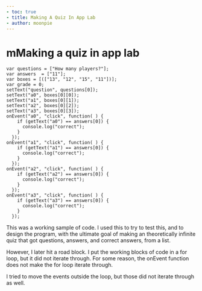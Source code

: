 ```yaml
---
- toc: true
- title: Making A Quiz In App Lab
- author: moonpie
---
```


# mMaking a quiz in app lab

```
var questions = ["How many players?"];
var answers  = ["11"];
var boxes = [(["13", "12", "15", "11"])];
var grade = 0;
setText("question", questions[0]);
setText("a0", boxes[0][0]);
setText("a1", boxes[0][1]);
setText("a2", boxes[0][2]);
setText("a3", boxes[0][3]);
onEvent("a0", "click", function( ) {
    if (getText("a0") == answers[0]) {
      console.log("correct");
    }
  });
onEvent("a1", "click", function( ) {
    if (getText("a1") == answers[0]) {
      console.log("correct");
    }
  });
onEvent("a2", "click", function( ) {
    if (getText("a2") == answers[0]) {
      console.log("correct");
    }
  });
onEvent("a3", "click", function( ) {
    if (getText("a3") == answers[0]) {
      console.log("correct");
    }
  });

```

This was a working sample of code. I used this to try to test this, and to design the program, with the ultimate goal of making an theoretically infinite quiz that got questions, answers, and correct answers, from a list. 

However, I later hit a road block. I put the working blocks of code in a for loop, but it did not iterate through. For some reason, the onEvent function does not make the for loop iterate through.

I tried to move the events outside the loop, but those did not iterate through as well. 